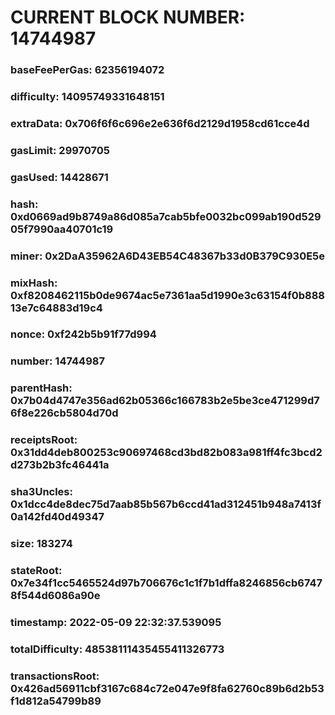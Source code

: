 # CURRENT BLOCK NUMBER: 14744987

### baseFeePerGas: 62356194072
### difficulty: 14095749331648151
### extraData: 0x706f6f6c696e2e636f6d2129d1958cd61cce4d
### gasLimit: 29970705
### gasUsed: 14428671
### hash: 0xd0669ad9b8749a86d085a7cab5bfe0032bc099ab190d52905f7990aa40701c19
### miner: 0x2DaA35962A6D43EB54C48367b33d0B379C930E5e
### mixHash: 0xf8208462115b0de9674ac5e7361aa5d1990e3c63154f0b88813e7c64883d19c4
### nonce: 0xf242b5b91f77d994
### number: 14744987
### parentHash: 0x7b04d4747e356ad62b05366c166783b2e5be3ce471299d76f8e226cb5804d70d
### receiptsRoot: 0x31dd4deb800253c90697468cd3bd82b083a981ff4fc3bcd2d273b2b3fc46441a
### sha3Uncles: 0x1dcc4de8dec75d7aab85b567b6ccd41ad312451b948a7413f0a142fd40d49347
### size: 183274
### stateRoot: 0x7e34f1cc5465524d97b706676c1c1f7b1dffa8246856cb67478f544d6086a90e
### timestamp: 2022-05-09 22:32:37.539095
### totalDifficulty: 48538111435455411326773
### transactionsRoot: 0x426ad56911cbf3167c684c72e047e9f8fa62760c89b6d2b53f1d812a54799b89
